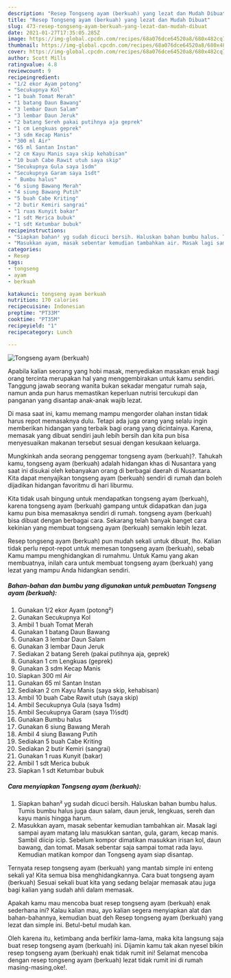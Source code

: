 ```yaml
---
description: "Resep Tongseng ayam (berkuah) yang lezat dan Mudah Dibuat"
title: "Resep Tongseng ayam (berkuah) yang lezat dan Mudah Dibuat"
slug: 473-resep-tongseng-ayam-berkuah-yang-lezat-dan-mudah-dibuat
date: 2021-01-27T17:35:05.285Z
image: https://img-global.cpcdn.com/recipes/68a076dce64520a8/680x482cq70/tongseng-ayam-berkuah-foto-resep-utama.jpg
thumbnail: https://img-global.cpcdn.com/recipes/68a076dce64520a8/680x482cq70/tongseng-ayam-berkuah-foto-resep-utama.jpg
cover: https://img-global.cpcdn.com/recipes/68a076dce64520a8/680x482cq70/tongseng-ayam-berkuah-foto-resep-utama.jpg
author: Scott Mills
ratingvalue: 4.8
reviewcount: 9
recipeingredient:
- "1/2 ekor Ayam potong"
- "Secukupnya Kol"
- "1 buah Tomat Merah"
- "1 batang Daun Bawang"
- "3 lembar Daun Salam"
- "3 lembar Daun Jeruk"
- "2 batang Sereh pakai putihnya aja geprek"
- "1 cm Lengkuas geprek"
- "3 sdm Kecap Manis"
- "300 ml Air"
- "65 ml Santan Instan"
- "2 cm Kayu Manis saya skip kehabisan"
- "10 buah Cabe Rawit utuh saya skip"
- "Secukupnya Gula saya 1sdm"
- "Secukupnya Garam saya 1sdt"
- " Bumbu halus"
- "6 siung Bawang Merah"
- "4 siung Bawang Putih"
- "5 buah Cabe Kriting"
- "2 butir Kemiri sangrai"
- "1 ruas Kunyit bakar"
- "1 sdt Merica bubuk"
- "1 sdt Ketumbar bubuk"
recipeinstructions:
- "Siapkan bahan² yg sudah dicuci bersih. Haluskan bahan bumbu halus. Tumis bumbu halus juga daun salam, daun jeruk, lengkuas, sereh dan kayu manis hingga harum."
- "Masukkan ayam, masak sebentar kemudian tambahkan air. Masak lagi sampai ayam matang lalu masukkan santan, gula, garam, kecap manis. Sambil diicip icip. Sebelum kompor dimatikan masukkan irisan kol, daun bawang, dan tomat. Masak sebentar saja sampai tomat rada layu. Kemudian matikan kompor dan Tongseng ayam siap disantap."
categories:
- Resep
tags:
- tongseng
- ayam
- berkuah

katakunci: tongseng ayam berkuah 
nutrition: 170 calories
recipecuisine: Indonesian
preptime: "PT33M"
cooktime: "PT35M"
recipeyield: "1"
recipecategory: Lunch

---
```



![Tongseng ayam (berkuah)](https://img-global.cpcdn.com/recipes/68a076dce64520a8/680x482cq70/tongseng-ayam-berkuah-foto-resep-utama.jpg)

Apabila kalian seorang yang hobi masak, menyediakan masakan enak bagi orang tercinta merupakan hal yang menggembirakan untuk kamu sendiri. Tanggung jawab seorang  wanita bukan sekadar mengatur rumah saja, namun anda pun harus memastikan keperluan nutrisi tercukupi dan panganan yang disantap anak-anak wajib lezat.

Di masa  saat ini, kamu memang mampu mengorder olahan instan tidak harus repot memasaknya dulu. Tetapi ada juga orang yang selalu ingin memberikan hidangan yang terbaik bagi orang yang dicintainya. Karena, memasak yang dibuat sendiri jauh lebih bersih dan kita pun bisa menyesuaikan makanan tersebut sesuai dengan kesukaan keluarga. 



Mungkinkah anda seorang penggemar tongseng ayam (berkuah)?. Tahukah kamu, tongseng ayam (berkuah) adalah hidangan khas di Nusantara yang saat ini disukai oleh kebanyakan orang di berbagai daerah di Nusantara. Kita dapat menyajikan tongseng ayam (berkuah) sendiri di rumah dan boleh dijadikan hidangan favoritmu di hari liburmu.

Kita tidak usah bingung untuk mendapatkan tongseng ayam (berkuah), karena tongseng ayam (berkuah) gampang untuk didapatkan dan juga kamu pun bisa memasaknya sendiri di rumah. tongseng ayam (berkuah) bisa dibuat dengan berbagai cara. Sekarang telah banyak banget cara kekinian yang membuat tongseng ayam (berkuah) semakin lebih lezat.

Resep tongseng ayam (berkuah) pun mudah sekali untuk dibuat, lho. Kalian tidak perlu repot-repot untuk memesan tongseng ayam (berkuah), sebab Kamu mampu menghidangkan di rumahmu. Untuk Kamu yang akan membuatnya, inilah cara untuk membuat tongseng ayam (berkuah) yang lezat yang mampu Anda hidangkan sendiri.

<!--inarticleads1-->

##### Bahan-bahan dan bumbu yang digunakan untuk pembuatan Tongseng ayam (berkuah):

1. Gunakan 1/2 ekor Ayam (potong²)
1. Gunakan Secukupnya Kol
1. Ambil 1 buah Tomat Merah
1. Gunakan 1 batang Daun Bawang
1. Gunakan 3 lembar Daun Salam
1. Gunakan 3 lembar Daun Jeruk
1. Sediakan 2 batang Sereh (pakai putihnya aja, geprek)
1. Gunakan 1 cm Lengkuas (geprek)
1. Gunakan 3 sdm Kecap Manis
1. Siapkan 300 ml Air
1. Gunakan 65 ml Santan Instan
1. Sediakan 2 cm Kayu Manis (saya skip, kehabisan)
1. Ambil 10 buah Cabe Rawit utuh (saya skip)
1. Ambil Secukupnya Gula (saya 1sdm)
1. Ambil Secukupnya Garam (saya 1½sdt)
1. Gunakan  Bumbu halus
1. Gunakan 6 siung Bawang Merah
1. Ambil 4 siung Bawang Putih
1. Sediakan 5 buah Cabe Kriting
1. Sediakan 2 butir Kemiri (sangrai)
1. Gunakan 1 ruas Kunyit (bakar)
1. Ambil 1 sdt Merica bubuk
1. Siapkan 1 sdt Ketumbar bubuk




<!--inarticleads2-->

##### Cara menyiapkan Tongseng ayam (berkuah):

1. Siapkan bahan² yg sudah dicuci bersih. Haluskan bahan bumbu halus. Tumis bumbu halus juga daun salam, daun jeruk, lengkuas, sereh dan kayu manis hingga harum.
1. Masukkan ayam, masak sebentar kemudian tambahkan air. Masak lagi sampai ayam matang lalu masukkan santan, gula, garam, kecap manis. Sambil diicip icip. Sebelum kompor dimatikan masukkan irisan kol, daun bawang, dan tomat. Masak sebentar saja sampai tomat rada layu. Kemudian matikan kompor dan Tongseng ayam siap disantap.




Ternyata resep tongseng ayam (berkuah) yang mantab simple ini enteng sekali ya! Kita semua bisa menghidangkannya. Cara buat tongseng ayam (berkuah) Sesuai sekali buat kita yang sedang belajar memasak atau juga bagi kalian yang sudah ahli dalam memasak.

Apakah kamu mau mencoba buat resep tongseng ayam (berkuah) enak sederhana ini? Kalau kalian mau, ayo kalian segera menyiapkan alat dan bahan-bahannya, kemudian buat deh Resep tongseng ayam (berkuah) yang lezat dan simple ini. Betul-betul mudah kan. 

Oleh karena itu, ketimbang anda berfikir lama-lama, maka kita langsung saja buat resep tongseng ayam (berkuah) ini. Dijamin kamu tak akan nyesel bikin resep tongseng ayam (berkuah) enak tidak rumit ini! Selamat mencoba dengan resep tongseng ayam (berkuah) lezat tidak rumit ini di rumah masing-masing,oke!.

